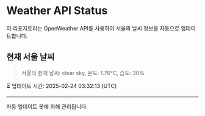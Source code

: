 
# Weather API Status

이 리포지토리는 OpenWeather API를 사용하여 서울의 날씨 정보를 자동으로 업데이트합니다.

## 현재 서울 날씨
> 서울의 현재 날씨: clear sky, 온도: 1.76°C, 습도: 30%

⏳ 업데이트 시간: 2025-02-24 03:32:13 (UTC)

---
자동 업데이트 봇에 의해 관리됩니다.
